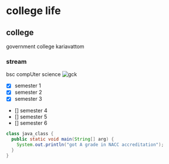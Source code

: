 # college life
## college
government college kariavattom

### stream
bsc compUter science 
![gck](https://encrypted-tbn0.gstatic.com/images?q=tbn:ANd9GcSm2DDV782AdGKkSUmC8Uk6aTgu8JTLfI0BfQ&s)

 - [x] semester 1
 - [x] semester 2
 - [x] semester 3
 - [] semester 4
 - [] semester 5
 - [] semester 6

```java
class java_class {
  public static void main(String[] arg) {
    System.out.println("got A grade in NACC accreditation");
  }
} 
